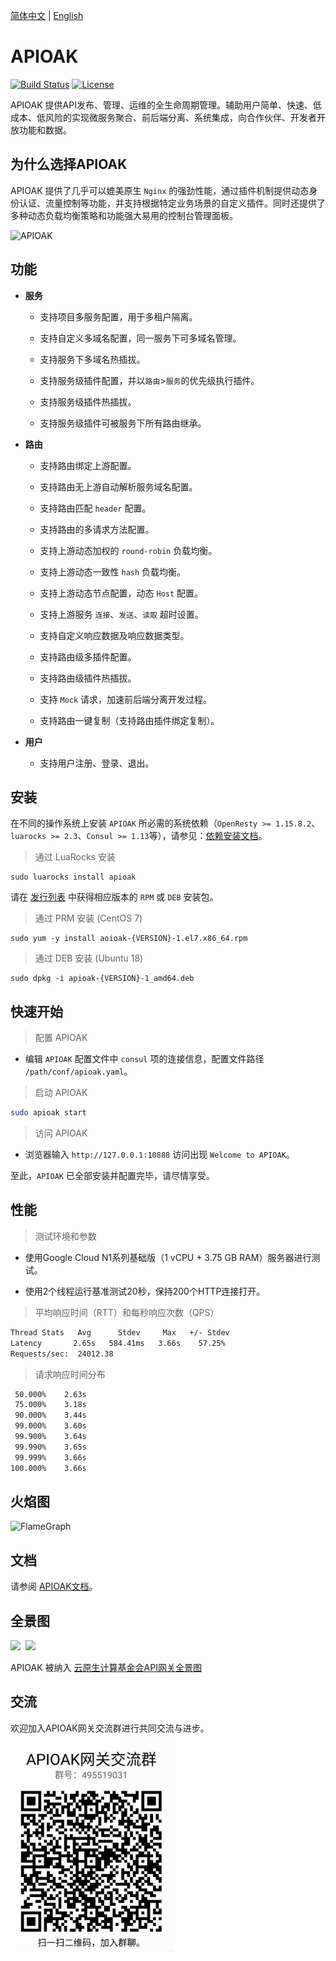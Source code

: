 [简体中文](README_CN.md) | [English](README.md)

# APIOAK

[![Build Status](https://travis-ci.org/apioak/apioak.svg?branch=master)](https://travis-ci.org/apioak/apioak)
[![License](https://img.shields.io/badge/License-Apache%202.0-blue.svg)](https://github.com/apioak/apioak/blob/master/LICENSE)

APIOAK 提供API发布、管理、运维的全生命周期管理。辅助用户简单、快速、低成本、低风险的实现微服务聚合、前后端分离、系统集成，向合作伙伴、开发者开放功能和数据。


## 为什么选择APIOAK

APIOAK 提供了几乎可以媲美原生 `Nginx` 的强劲性能，通过插件机制提供动态身份认证、流量控制等功能，并支持根据特定业务场景的自定义插件。同时还提供了多种动态负载均衡策略和功能强大易用的控制台管理面板。

![APIOAK](doc/images/APIOAK-process.png)


## 功能

- **服务**

  - 支持项目多服务配置，用于多租户隔离。

  - 支持自定义多域名配置，同一服务下可多域名管理。

  - 支持服务下多域名热插拔。

  - 支持服务级插件配置，并以`路由`>`服务`的优先级执行插件。

  - 支持服务级插件热插拔。

  - 支持服务级插件可被服务下所有路由继承。

- **路由**

  - 支持路由绑定上游配置。

  - 支持路由无上游自动解析服务域名配置。

  - 支持路由匹配 `header` 配置。

  - 支持路由的多请求方法配置。

  - 支持上游动态加权的 `round-robin` 负载均衡。

  - 支持上游动态一致性 `hash` 负载均衡。

  - 支持上游动态节点配置，动态 `Host` 配置。

  - 支持上游服务 `连接`、`发送`、`读取` 超时设置。

  - 支持自定义响应数据及响应数据类型。

  - 支持路由级多插件配置。

  - 支持路由级插件热插拔。

  - 支持 `Mock` 请求，加速前后端分离开发过程。

  - 支持路由一键复制（支持路由插件绑定复制）。

- **用户**

  - 支持用户注册、登录、退出。


## 安装

在不同的操作系统上安装 `APIOAK` 所必需的系统依赖（`OpenResty >= 1.15.8.2`、`luarocks >= 2.3`、`Consul >= 1.13`等），请参见：[依赖安装文档](doc/zh_CN/install-dependencies.md)。

> 通过 LuaRocks 安装

```shell
sudo luarocks install apioak
```

请在 [发行列表](https://gitee.com/apioak/apioak/releases) 中获得相应版本的 `RPM` 或 `DEB` 安装包。

> 通过 PRM 安装 (CentOS 7)

```shell
sudo yum -y install aoioak-{VERSION}-1.el7.x86_64.rpm
```

> 通过 DEB 安装 (Ubuntu 18)

```shell
sudo dpkg -i apioak-{VERSION}-1_amd64.deb
```


## 快速开始

> 配置 APIOAK

- 编辑 `APIOAK` 配置文件中 `consul` 项的连接信息，配置文件路径 `/path/conf/apioak.yaml`。


> 启动 APIOAK

```bash
sudo apioak start
```

> 访问 APIOAK

- 浏览器输入 `http://127.0.0.1:10888` 访问出现 `Welcome to APIOAK`。

至此，`APIOAK` 已全部安装并配置完毕，请尽情享受。


## 性能

> 测试环境和参数

- 使用Google Cloud N1系列基础版（1 vCPU + 3.75 GB RAM）服务器进行测试。

- 使用2个线程运行基准测试20秒，保持200个HTTP连接打开。

> 平均响应时间（RTT）和每秒响应次数（QPS）

```bash
Thread Stats   Avg      Stdev     Max   +/- Stdev
Latency       2.65s   584.41ms   3.66s    57.25%
Requests/sec:  24012.38
```

> 请求响应时间分布

```bash
 50.000%    2.63s 
 75.000%    3.18s 
 90.000%    3.44s 
 99.000%    3.60s 
 99.900%    3.64s 
 99.990%    3.65s 
 99.999%    3.66s 
100.000%    3.66s
```


## 火焰图

![FlameGraph](doc/images/APIOAK-flamegraph.svg)


## 文档

请参阅 [APIOAK文档](https://github.com/apioak/apioak-document)。


## 全景图

<img src="https://landscape.cncf.io/images/left-logo.svg" width="150">&nbsp;&nbsp;<img src="https://landscape.cncf.io/images/right-logo.svg" width="200" />

APIOAK 被纳入 [云原生计算基金会API网关全景图](https://landscape.cncf.io/card-mode?category=api-gateway&grouping=category)


## 交流
欢迎加入APIOAK网关交流群进行共同交流与进步。

<img width="260px;" src="./doc/images/APIOAK-QQ.png">
